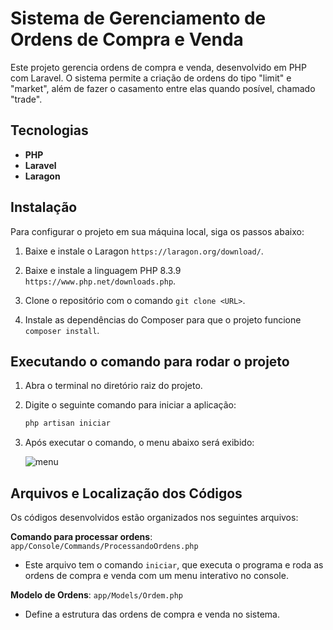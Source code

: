 # Sistema de Gerenciamento de Ordens de Compra e Venda

Este projeto gerencia ordens de compra e venda, desenvolvido em PHP com Laravel. O sistema permite a criação de ordens do tipo "limit" e "market", além de fazer o casamento entre elas quando posível, chamado "trade". 

## Tecnologias

- **PHP**
- **Laravel**
- **Laragon**

## Instalação

Para configurar o projeto em sua máquina local, siga os passos abaixo:

1. Baixe e instale o Laragon `https://laragon.org/download/`.

2. Baixe e instale a linguagem PHP 8.3.9 `https://www.php.net/downloads.php`.

3. Clone o repositório com o comando `git clone <URL>`. 

4. Instale as dependências do Composer para que o projeto funcione `composer install`.

## Executando o comando para rodar o projeto

1. Abra o terminal no diretório raiz do projeto.

2. Digite o seguinte comando para iniciar a aplicação:

   ```bash
   php artisan iniciar
   
3. Após executar o comando, o menu abaixo será exibido:

   ![menu](https://github.com/user-attachments/assets/71ddd0fb-a01c-44d5-996f-f78bcb4522d1)

## Arquivos e Localização dos Códigos 

Os códigos desenvolvidos estão organizados nos seguintes arquivos: 

**Comando para processar ordens**: `app/Console/Commands/ProcessandoOrdens.php`
- Este arquivo tem o comando `iniciar`, que executa o programa e roda as ordens de compra e venda com um menu interativo no console.
  
**Modelo de Ordens**: `app/Models/Ordem.php`
- Define a estrutura das ordens de compra e venda no sistema.
